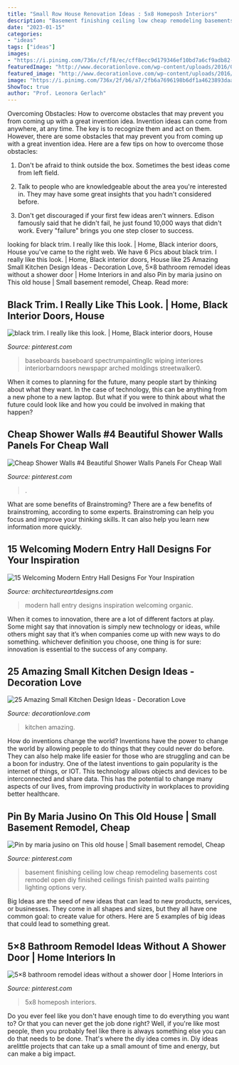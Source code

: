 ```yaml
---
title: "Small Row House Renovation Ideas : 5x8 Homeposh Interiors"
description: "Basement finishing ceiling low cheap remodeling basements cost remodel open diy finished ceilings finish painted walls painting lighting options very"
date: "2023-01-15"
categories:
- "ideas"
tags: ["ideas"]
images:
- "https://i.pinimg.com/736x/cf/f8/ec/cff8ecc9d179346ef10bd7a6cf9adb82--low-ceiling-basement-open-basement.jpg"
featuredImage: "http://www.decorationlove.com/wp-content/uploads/2016/09/Small-Kitchen-Wall-Color-Ideas-1.jpg"
featured_image: "http://www.decorationlove.com/wp-content/uploads/2016/09/Small-Kitchen-Wall-Color-Ideas-1.jpg"
image: "https://i.pinimg.com/736x/2f/b6/a7/2fb6a7696198b6df1a4623893daa7c79.jpg"
ShowToc: true
author: "Prof. Leonora Gerlach"
---
```



Overcoming Obstacles: How to overcome obstacles that may prevent you from coming up with a great invention idea.
Invention ideas can come from anywhere, at any time. The key is to recognize them and act on them. However, there are some obstacles that may prevent you from coming up with a great invention idea. Here are a few tips on how to overcome those obstacles:
1) Don't be afraid to think outside the box. Sometimes the best ideas come from left field.

2) Talk to people who are knowledgeable about the area you're interested in. They may have some great insights that you hadn't considered before.

3) Don't get discouraged if your first few ideas aren't winners. Edison famously said that he didn't fail, he just found 10,000 ways that didn't work. Every "failure" brings you one step closer to success.

	

		
looking for black trim. I really like this look. | Home, Black interior doors, House you've came to the right web. We have 6 Pics about black trim. I really like this look. | Home, Black interior doors, House like 25 Amazing Small Kitchen Design Ideas - Decoration Love, 5×8 bathroom remodel ideas without a shower door | Home Interiors in and also Pin by maria jusino on This old house | Small basement remodel, Cheap. Read more:
		
    
## Black Trim. I Really Like This Look. | Home, Black Interior Doors, House

<img loading=lazy src="https://i.pinimg.com/736x/2f/b6/a7/2fb6a7696198b6df1a4623893daa7c79.jpg" onerror="this.onerror=null;this.src='https://tse4.mm.bing.net/th?id=OIP.pUP-RBzEstyWD6GYKFWF8wHaJ4&amp;pid=15.1';" alt="black trim. I really like this look. | Home, Black interior doors, House">

_Source: pinterest.com_

>baseboards baseboard spectrumpaintingllc wiping interiores interiorbarndoors newspapr arched moldings streetwalker0. 

	

When it comes to planning for the future, many people start by thinking about what they want. In the case of technology, this can be anything from a new phone to a new laptop. But what if you were to think about what the future could look like and how you could be involved in making that happen?

    
## Cheap Shower Walls #4 Beautiful Shower Walls Panels For Cheap Wall

<img loading=lazy src="https://i.pinimg.com/736x/c8/f2/5b/c8f25b05d51570338cb2a52d9458a399.jpg" onerror="this.onerror=null;this.src='https://tse4.mm.bing.net/th?id=OIP.RrriG8qj_4OHLimoonMQoAHaLJ&amp;pid=15.1';" alt="Cheap Shower Walls #4 Beautiful Shower Walls Panels For Cheap Wall">

_Source: pinterest.com_

>. 

	

What are some benefits of Brainstroming?
There are a few benefits of brainstroming, according to some experts. Brainstroming can help you focus and improve your thinking skills. It can also help you learn new information more quickly.

    
## 15 Welcoming Modern Entry Hall Designs For Your Inspiration

<img loading=lazy src="https://www.architectureartdesigns.com/wp-content/uploads/2014/09/15-Welcoming-Modern-Entry-Hall-Designs-For-Your-Inspiration-4-630x866.jpg" onerror="this.onerror=null;this.src='https://tse3.mm.bing.net/th?id=OIP.tYw3wR91qnVBq8quE082WQHaKL&amp;pid=15.1';" alt="15 Welcoming Modern Entry Hall Designs For Your Inspiration">

_Source: architectureartdesigns.com_

>modern hall entry designs inspiration welcoming organic. 

	

When it comes to innovation, there are a lot of different factors at play. Some might say that innovation is simply new technology or ideas, while others might say that it’s when companies come up with new ways to do something. whichever definition you choose, one thing is for sure: innovation is essential to the success of any company.

    
## 25 Amazing Small Kitchen Design Ideas - Decoration Love

<img loading=lazy src="http://www.decorationlove.com/wp-content/uploads/2016/09/Small-Kitchen-Wall-Color-Ideas-1.jpg" onerror="this.onerror=null;this.src='https://tse2.mm.bing.net/th?id=OIP.tUbvJcs_D5ssB03N3h5QxAHaLH&amp;pid=15.1';" alt="25 Amazing Small Kitchen Design Ideas - Decoration Love">

_Source: decorationlove.com_

>kitchen amazing. 

	

How do inventions change the world?
Inventions have the power to change the world by allowing people to do things that they could never do before. They can also help make life easier for those who are struggling and can be a boon for industry. One of the latest inventions to gain popularity is the internet of things, or IOT. This technology allows objects and devices to be interconnected and share data. This has the potential to change many aspects of our lives, from improving productivity in workplaces to providing better healthcare.

    
## Pin By Maria Jusino On This Old House | Small Basement Remodel, Cheap

<img loading=lazy src="https://i.pinimg.com/736x/cf/f8/ec/cff8ecc9d179346ef10bd7a6cf9adb82--low-ceiling-basement-open-basement.jpg" onerror="this.onerror=null;this.src='https://tse1.mm.bing.net/th?id=OIP.b9ZSD2RtOhwvpt7kkt8l1wHaFQ&amp;pid=15.1';" alt="Pin by maria jusino on This old house | Small basement remodel, Cheap">

_Source: pinterest.com_

>basement finishing ceiling low cheap remodeling basements cost remodel open diy finished ceilings finish painted walls painting lighting options very. 

	

Big Ideas are the seed of new ideas that can lead to new products, services, or businesses. They come in all shapes and sizes, but they all have one common goal: to create value for others. Here are 5 examples of big ideas that could lead to something great.

    
## 5×8 Bathroom Remodel Ideas Without A Shower Door | Home Interiors In

<img loading=lazy src="https://i.pinimg.com/736x/e0/9b/d9/e09bd9289ebd05866bc167b4b017a798.jpg" onerror="this.onerror=null;this.src='https://tse1.mm.bing.net/th?id=OIP.U8ARpgu_eviWc80a2AW8IgAAAA&amp;pid=15.1';" alt="5×8 bathroom remodel ideas without a shower door | Home Interiors in">

_Source: pinterest.com_

>5x8 homeposh interiors. 

	

Do you ever feel like you don't have enough time to do everything you want to? Or that you can never get the job done right? Well, if you're like most people, then you probably feel like there is always something else you can do that needs to be done. That's where the diy idea comes in. Diy ideas arelittle projects that can take up a small amount of time and energy, but can make a big impact.


